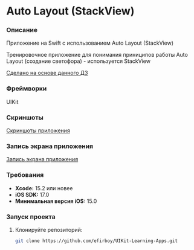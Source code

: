 # Auto Layout (StackView)

### Описание
Приложение на Swift с использованием Auto Layout (StackView)

Тренировочное приложение для понимания приниципов работы Auto Layout (создание светофора) - используется StackView

[Сделано на основе данного ДЗ](https://vk.com/topic-139873795_39268024)

### Фреймворки
UIKit

### Скриншоты
[Скриншоты приложения](https://github.com/efirboy/UIKit-Learning-Apps/tree/main/Lesson%2012.1%20-%20Auto%20Layout%20(StackView)/Auto%20Layout%20(stackView%20and%20VFL)/Screenshots)


### Запись экрана приложения
[Запись экрана приложения](https://github.com/efirboy/UIKit-Learning-Apps/raw/main/Lesson%2012.1%20-%20Auto%20Layout%20(StackView)/Auto%20Layout%20(stackView%20and%20VFL)/Videos/AutoLayout%20(StackView).mov)


### Требования
- **Xcode:** 15.2 или новее
- **iOS SDK:** 17.0
- **Минимальная версия iOS:** 15.0

### Запуск проекта
1. Клонируйте репозиторий:
   ```bash
   git clone https://github.com/efirboy/UIKit-Learning-Apps.git
